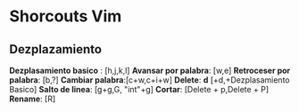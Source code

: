 # Shorcouts Vim
## Dezplazamiento
**Dezplasamiento basico** : [h,j,k,l]
**Avansar por palabra**: [w,e]
**Retroceser por palabra**: [b,?]
**Cambiar palabra**:[c+w,c+i+w]
**Delete**: **d** [+d,+Dezplasamiento Basico]
**Salto de linea**: [g+g,G, "int"+g]
**Cortar**: [Delete + p,Delete + P]
**Rename**: [R]

<!--stackedit_data:
eyJoaXN0b3J5IjpbOTU2NTc3MTU0LDg5NzYzMTkwMiwzMTg1NT
E2MTMsLTIwODE0MDE3NjksMTU2NzY0NjI3OF19
-->